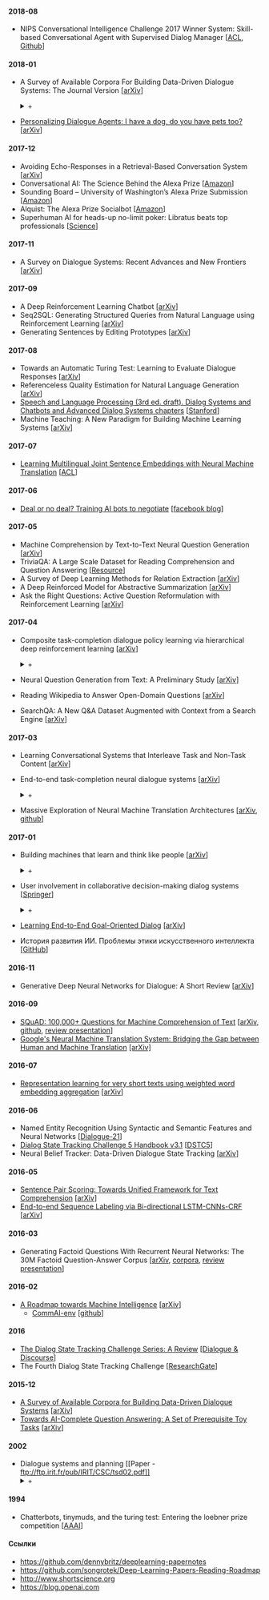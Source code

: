 #### 2018-08

-  NIPS Conversational Intelligence Challenge 2017 Winner System: Skill-based Conversational Agent with Supervised Dialog Manager [[ACL](http://aclweb.org/anthology/C18-1312), [Github](https://github.com/sld/convai-bot-1337)]

#### 2018-01

-
    A Survey of Available Corpora For Building Data-Driven Dialogue Systems: The Journal Version [[arXiv](https://arxiv.org/pdf/1512.05742)]
    <details><summary>+</summary>
    <p>
    Большая статья, хороший обзор. Из интересного указаны датасеты к которым есть юзер
    симуляторы и обозначены проблемы диалоговых систем.
    </p>
    </details>

- [Personalizing Dialogue Agents: I have a dog, do you have pets too?](notes/personalizing-da.md) [[arXiv](https://arxiv.org/abs/1801.07243)]

#### 2017-12

- Avoiding Echo-Responses in a Retrieval-Based Conversation System [[arXiv](https://arxiv.org/abs/1712.05626)]
- Conversational AI: The Science Behind the Alexa Prize [[Amazon](https://s3.amazonaws.com/alexaprize/2017/technical-article/alexaprize.pdf)]
- Sounding Board – University of Washington’s Alexa Prize Submission [[Amazon](https://s3.amazonaws.com/alexaprize/2017/technical-article/soundingboard.pdf)]
- Alquist: The Alexa Prize Socialbot [[Amazon](https://s3.amazonaws.com/alexaprize/2017/technical-article/alquist.pdf)]
- Superhuman AI for heads-up no-limit poker: Libratus beats top professionals [[Science](http://science.sciencemag.org/content/sci/early/2017/12/15/science.aao1733.full.pdf)]

#### 2017-11

- A Survey on Dialogue Systems: Recent Advances and New Frontiers [[arXiv](https://arxiv.org/abs/1711.01731)]

#### 2017-09

- A Deep Reinforcement Learning Chatbot [[arXiv](https://arxiv.org/abs/1709.02349)]
- Seq2SQL: Generating Structured Queries from Natural Language using Reinforcement Learning [[arXiv](https://arxiv.org/pdf/1709.00103.pdf)]
- Generating Sentences by Editing Prototypes [[arXiv](https://arxiv.org/abs/1709.08878)]

#### 2017-08

- Towards an Automatic Turing Test: Learning to Evaluate Dialogue Responses [[arXiv](https://arxiv.org/abs/1708.07149)]
- Referenceless Quality Estimation for Natural Language Generation [[arXiv](https://arxiv.org/abs/1708.01759)]
- [Speech and Language Processing (3rd ed. draft). Dialog Systems and Chatbots and Advanced Dialog Systems chapters](notes/speech-and-text-book.md) [[Stanford](https://web.stanford.edu/~jurafsky/slp3/)]
- Machine Teaching: A New Paradigm for Building Machine Learning Systems [[arXiv](https://arxiv.org/abs/1707.06742v3)]

#### 2017-07

- [Learning Multilingual Joint Sentence Embeddings with Neural Machine Translation](notes/multilingual-sentence-embeddings.md) [[ACL](https://research.fb.com/wp-content/uploads/2017/08/multiling_repl4nlp17_fair.pdf)]

#### 2017-06

- [Deal or no deal? Training AI bots to negotiate](notes/negotiate.md) [[facebook blog](https://code.facebook.com/posts/1686672014972296/deal-or-no-deal-training-ai-bots-to-negotiate/)]

#### 2017-05

- Machine Comprehension by Text-to-Text Neural Question Generation [[arXiv](https://arxiv.org/abs/1705.02012)]
- TriviaQA: A Large Scale Dataset for Reading Comprehension and Question Answering [[Resource](http://nlp.cs.washington.edu/triviaqa/)]
- A Survey of Deep Learning Methods for Relation Extraction [[arXiv](https://arxiv.org/abs/1705.03645)]
- A Deep Reinforced Model for Abstractive Summarization [[arXiv](https://arxiv.org/abs/1705.04304)]
- Ask the Right Questions: Active Question Reformulation with Reinforcement Learning [[arXiv](https://arxiv.org/abs/1705.07830)]

#### 2017-04

-
    Composite task-completion dialogue policy learning via hierarchical deep reinforcement learning [[arXiv](https://arxiv.org/pdf/1704.03084)]
    <details><summary>+</summary>
    <p>
    Те же чуваки делали, примерно также как и в прошлой статье.
    Тоже goal oriented, но тут подробнее описали как тренировали стейт трекер.
    Причем его разделили на low-level, где на каждом ходу награда дается и на high-level
    где награда дается уже достижение большой цели.
    Ну и цель на подзадачи как-то разбили.
    </p>
    </details>

- Neural Question Generation from Text: A Preliminary Study [[arXiv](https://arxiv.org/abs/1704.01792)]
- Reading Wikipedia to Answer Open-Domain Questions [[arXiv](https://arxiv.org/abs/1704.00051)]
- SearchQA: A New Q&A Dataset Augmented with Context from a Search Engine [[arXiv](https://arxiv.org/abs/1704.05179)]

#### 2017-03

- Learning Conversational Systems that Interleave Task and Non-Task Content [[arXiv](https://arxiv.org/abs/1703.00099)]

-
    End-to-end task-completion neural dialogue systems [[arXiv](https://arxiv.org/pdf/1703.01008)]
    <details><summary>+</summary>
    <p>
    Тут разбирается task oriented система. Надо заполнить фрейм.
    Решают через end2end систему с RL. Для обучения использовали юзер симулятор.
    Также награду сразу давали, т.к. есть симулятор и это позволило решить проблему
    с отложенной наградой в диалогах.
    </p>
    </details>

- Massive Exploration of Neural Machine Translation Architectures [[arXiv](https://arxiv.org/abs/1703.03906), [github](https://github.com/google/seq2seq)]

#### 2017-01

- Building machines that learn and think like people [[arXiv](https://arxiv.org/pdf/1604.00289)]
    <details><summary>+</summary>
    <p>
    Тут с точки зрения психологии и смежных наук сравнивается текущее состояние ИИ и интеллект человека.
    Как обычно пишут, что человек намного быстрее и эффективнее обучается.
    Говорят что это может быть связано с тем что у человека есть врожденные особенности.
    Типа уже к году человек примерно представляет физику (инерция скорость и тд),
    язык тоже очень быстро осваивает и тд.
    </p>
    </details>

-
    User involvement in collaborative decision-making dialog systems [[Springer](https://pdfs.semanticscholar.org/655a/)]
    <details><summary>+</summary>
    <p>
    Тут рассмотрен диалоговый агент как помощник и компаньон юзера.
    Такой collaborive-decision making process.
    Тут был использован классический подход, отдельная база знаний,
    planning framework, decision model (всякие эвристики).
    </p>
    </details>

- [Learning End-to-End Goal-Oriented Dialog](notes/end-to-end-goal.md) [[arXiv](https://arxiv.org/abs/1605.07683v3)]
- История развития ИИ. Проблемы этики искусственного интеллекта [[GitHub](notes/referat-yusupov.pdf)]

#### 2016-11

- Generative Deep Neural Networks for Dialogue: A Short Review [[arXiv](https://arxiv.org/abs/1611.06216)]

#### 2016-09

- [SQuAD: 100,000+ Questions for Machine Comprehension of Text](notes/squad.md) [[arXiv](https://arxiv.org/abs/1606.05250), [github](https://rajpurkar.github.io/SQuAD-explorer/), [review presentation](http://www.slideshare.net/sld7700/ss-75349426)]
- [Google's Neural Machine Translation System: Bridging the Gap between Human and Machine Translation](notes/gntm.md) [[arXiv]](https://arxiv.org/abs/1609.08144)

#### 2016-07

- [Representation learning for very short texts using weighted word embedding aggregation](notes/very-short-texts.md) [[arXiv](http://arxiv.org/abs/1607.00570)]

#### 2016-06

- Named Entity Recognition Using Syntactic and Semantic Features and Neural Networks [[Dialogue-21](http://www.dialog-21.ru/media/3475/yusupov.pdf)]
- [Dialog State Tracking Challenge 5 Handbook v3.1](notes/dstc5-hand.md) [[DSTC5](https://github.com/seokhwankim/dstc5/raw/master/docs/handbook_DSTC5.pdf)]
- Neural Belief Tracker: Data-Driven Dialogue State Tracking [[arXiv](https://arxiv.org/abs/1606.03777)]

#### 2016-05

- [Sentence Pair Scoring: Towards Unified Framework for Text Comprehension](notes/sentence-pair-scoring.md) [[arXiv](http://arxiv.org/abs/1603.06127)]
- [End-to-end Sequence Labeling via Bi-directional LSTM-CNNs-CRF](notes/seq-labeling.md) [[arXiv](https://arxiv.org/abs/1603.01354)]

#### 2016-03

- Generating Factoid Questions With Recurrent Neural Networks: The 30M Factoid Question-Answer Corpus [[arXiv](https://arxiv.org/abs/1603.06807), [corpora](http://agarciaduran.org), [review presentation](http://www.slideshare.net/sld7700/ss-75349426)]

#### 2016-02

- [A Roadmap towards Machine Intelligence](notes/a-roadmap-towards-mi.md) [[arXiv](http://arxiv.org/abs/1511.08130)]
  - [CommAI-env](notes/comm-ai.md) [[github](https://github.com/facebookresearch/CommAI-env)]

#### 2016

- [The Dialog State Tracking Challenge Series: A Review](notes/dstc-review.md) [[Dialogue & Discourse](http://dad.uni-bielefeld.de/index.php/dad/article/view/3685)]
- The Fourth Dialog State Tracking Challenge [[ResearchGate](https://www.researchgate.net/profile/Seokhwan_Kim4/publication/296223502_The_Fourth_Dialog_State_Tracking_Challenge/links/56d3b9ea08ae059e37612d24.pdf)]


#### 2015-12

- [A Survey of Available Corpora for Building Data-Driven Dialogue Systems](notes/corporas-for-ds-survey.md) [[arXiv](https://arxiv.org/abs/1512.05742)]
- [Towards AI-Complete Question Answering: A Set of Prerequisite Toy Tasks](notes/towards-ai-complete-question-answering.md)  [[arXiv](https://arxiv.org/abs/1502.05698)]


#### 2002

-
    Dialogue systems and planning [[Paper - ftp://ftp.irit.fr/pub/IRIT/CSC/tsd02.pdf]]
    <details><summary>+</summary>
    <p>
    Предложили вместо интентов и использовать план.
    Есть задача. Задача решается через достижение цели.
    Цель достигается посредством плана. План - это такой граф, где каждый узел это какое-то действие.
    План есть у юзера, у доменной области и у агента.
    </p>
    </details>

#### 1994

- Chatterbots, tinymuds, and the turing test: Entering the loebner prize competition [[AAAI](http://www.aaai.org/Papers/AAAI/1994/AAAI94-003.pdf)]

#### Ссылки

- https://github.com/dennybritz/deeplearning-papernotes
- https://github.com/songrotek/Deep-Learning-Papers-Reading-Roadmap
- http://www.shortscience.org
- https://blog.openai.com
